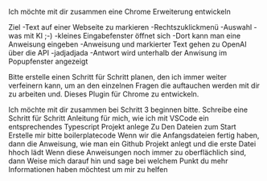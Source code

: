 Ich möchte mit dir zusammen eine Chrome Erweiterung entwickeln

Ziel
-Text auf einer Webseite zu markieren
-Rechtszuklickmenü
-Auswahl - was mit KI ;-)
-kleines Eingabefenster öffnet sich
-Dort kann man eine Anweisung eingeben
-Anweisung und markierter Text gehen zu OpenAI über die API
-jadjadjada
-Antwort wird unterhalb der Anwisung im Popupfenster angezeigt

Bitte erstelle einen Schritt für Schritt planen, den ich immer weiter verfeinern kann, um an den einzelnen Fragen die auftauchen werden mit dir zu arbeiten und. Dieses Plugin für Chrome zu entwickeln.


Ich möchte mit dir zusammen bei Schritt 3 beginnen bitte.
Schreibe eine Schritt für Schritt Anleitung für mich, wie ich mit VSCode ein entsprechendes Typescript Projekt anlege
Zu Den Dateien zum Start Erstelle mir bitte boilerplatecode
Wenn wir die Anfangsdateien fertig haben, dann die Anweisung, wie man ein Github Projekt anlegt und die erste Datei hhoch lädt
Wenn diese Anweisungen noch immer zu oberflächlich sind, dann Weise mich darauf hin und sage bei welchem Punkt du mehr Informationen haben möchtest um mir zu helfen
